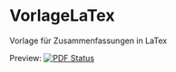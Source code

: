 # VorlageLaTex
Vorlage für Zusammenfassungen in LaTex  
  
Preview:
[![PDF Status](https://www.sharelatex.com/github/repos/LMazzole/VorlageLaTex/builds/latest/badge.svg)](https://www.sharelatex.com/github/repos/LMazzole/VorlageLaTex/builds/latest/output.pdf)
